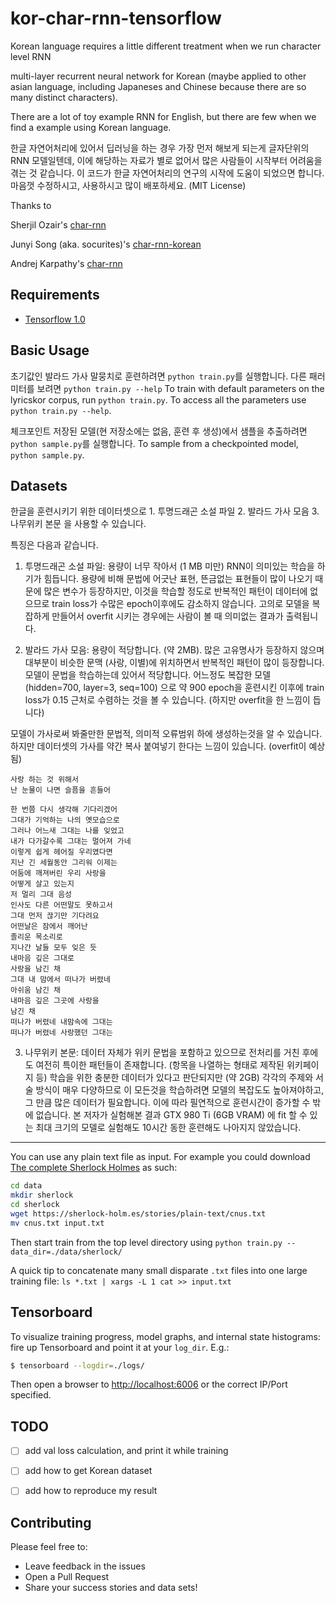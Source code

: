 # kor-char-rnn-tensorflow
Korean language requires a little different treatment when we run character level RNN


multi-layer recurrent neural network for Korean (maybe applied to other asian language, including Japaneses and Chinese because there are so many distinct characters). 

There are a lot of toy example RNN for English, but there are few when we find a example using Korean language. 


한글 자연어처리에 있어서 딥러닝을 하는 경우 가장 먼저 해보게 되는게 글자단위의 RNN 모델일텐데, 이에 해당하는 자료가 별로 없어서 많은 사람들이 시작부터 어려움을 겪는 것 같습니다. 이 코드가 한글 자연어처리의 연구의 시작에 도움이 되었으면 합니다. 마음껏 수정하시고, 사용하시고 많이 배포하세요. (MIT License)


Thanks to 

Sherjil Ozair's [char-rnn](https://github.com/sherjilozair/char-rnn-tensorflow)

Junyi Song (aka. socurites)'s [char-rnn-korean](https://github.com/socurites/char-rnn-korean)

Andrej Karpathy's [char-rnn](https://github.com/karpathy/char-rnn)


## Requirements
- [Tensorflow 1.0](http://www.tensorflow.org)

## Basic Usage
초기값인 발라드 가사 말뭉치로 훈련하려면 `python train.py`를 실행합니다. 다른 패러미터를 보려면 `python train.py --help`
To train with default parameters on the lyricskor corpus, run `python train.py`. To access all the parameters use `python train.py --help`.

체크포인트 저장된 모델(현 저장소에는 없음, 훈련 후 생성)에서 샘플을 추출하려면 `python sample.py`를 실행합니다.
To sample from a checkpointed model, `python sample.py`.

## Datasets

한글을 훈련시키기 위한 데이터셋으로 1. 투명드래곤 소설 파일 2. 발라드 가사 모음 3. 나무위키 본문 을 사용할 수 있습니다.

특징은 다음과 같습니다. 

1. 투명드래곤 소설 파일:
	용량이 너무 작아서 (1 MB 미만) RNN이 의미있는 학습을 하기가 힘듭니다. 용량에 비해 문법에 어긋난 표현, 뜬금없는 표현들이 많이 나오기 때문에 많은 변수가 등장하지만, 이것을 학습할 정도로 반복적인 패턴이 데이터에 없으므로 train loss가 수많은 epoch이후에도 감소하지 않습니다. 고의로 모델을 복잡하게 만들어서 overfit 시키는 경우에는 사람이 볼 때 의미없는 결과가 출력됩니다. 

2. 발라드 가사 모음:
	용량이 적당합니다. (약 2MB). 많은 고유명사가 등장하지 않으며 대부분이 비슷한 문맥 (사랑, 이별)에 위치하면서 반복적인 패턴이 많이 등장합니다. 모델이 문법을 학습하는데 있어서 적당합니다. 어느정도 복잡한 모델 (hidden=700, layer=3, seq=100) 으로 약 900 epoch을 훈련시킨 이후에 train loss가 0.15 근처로 수렴하는 것을 볼 수 있습니다. (하지만 overfit을 한 느낌이 듭니다)


모델이 가사로써 봐줄만한 문법적, 의미적 오류범위 하에 생성하는것을 알 수 있습니다.
하지만 데이터셋의 가사를 약간 복사 붙여넣기 한다는 느낌이 있습니다. (overfit이 예상됨)
```
사랑 하는 것 위해서 
난 눈물이 나면 슬픔을 흔들어 

한 번쯤 다시 생각해 기다리겠어 
그대가 기억하는 나의 옛모습으로 
그러나 어느새 그대는 나를 잊었고 
내가 다가갈수록 그대는 멀어져 가네 
이렇게 쉽게 헤어질 우리였다면 
지난 긴 세월동안 그리워 이제는 
어둠에 깨져버린 우리 사랑을 
어떻게 살고 있는지 
저 멀리 그대 음성 
인사도 다른 어떤말도 못하고서 
그대 먼저 끊기만 기다려요 
어떤날은 잠에서 깨어난 
졸리운 목소리로
지나간 날들 모두 잊은 듯 
내마음 깊은 그대로 
사랑을 남긴 채
그대 내 맘에서 떠나가 버렸네 
아쉬움 남긴 채
내마음 깊은 그곳에 사랑을 
남긴 채
떠나가 버렸네 내맘속에 그대는
떠나가 버렸네 사랑했던 그대는

```

3. 나무위키 본문:
	데이터 자체가 위키 문법을 포함하고 있으므로 전처리를 거친 후에도 여전히 특이한 패턴들이 존재합니다. (항목을 나열하는 형태로 제작된 위키페이지 등) 학습을 위한 충분한 데이터가 있다고 판단되지만 (약 2GB) 각각의 주제와 서술 방식이 매우 다양하므로 이 모든것을 학습하려면 모델의 복잡도도 높아져야하고, 그 만큼 많은 데이터가 필요합니다. 이에 따라 필연적으로 훈련시간이 증가할 수 밖에 없습니다. 본 저자가 실험해본 결과 GTX 980 Ti (6GB VRAM) 에 fit 할 수 있는 최대 크기의 모델로 실험해도 10시간 동한 훈련해도 나아지지 않았습니다. 


---

You can use any plain text file as input. For example you could download [The complete Sherlock Holmes](https://sherlock-holm.es/ascii/) as such:

```bash
cd data
mkdir sherlock
cd sherlock
wget https://sherlock-holm.es/stories/plain-text/cnus.txt
mv cnus.txt input.txt
```

Then start train from the top level directory using `python train.py --data_dir=./data/sherlock/`

A quick tip to concatenate many small disparate `.txt` files into one large training file: `ls *.txt | xargs -L 1 cat >> input.txt`

## Tensorboard
To visualize training progress, model graphs, and internal state histograms:  fire up Tensorboard and point it at your `log_dir`.  E.g.:
```bash
$ tensorboard --logdir=./logs/
```

Then open a browser to [http://localhost:6006](http://localhost:6006) or the correct IP/Port specified.


## TODO


- [ ] add val loss calculation, and print it while training
- [ ] add how to get Korean dataset
- [ ] add how to reproduce my result


## Contributing
Please feel free to:
* Leave feedback in the issues
* Open a Pull Request
* Share your success stories and data sets!
